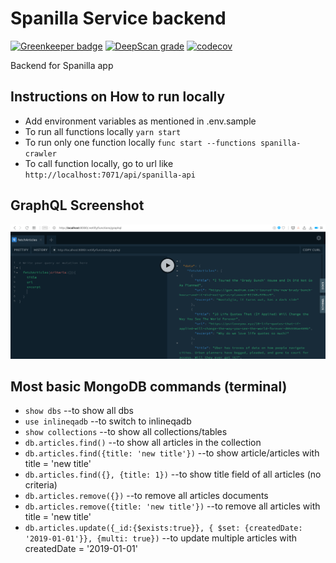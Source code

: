 # Spanilla Service backend

[![Greenkeeper badge](https://badges.greenkeeper.io/siristechnology/spanilla-service.svg)](https://greenkeeper.io/)
[![DeepScan grade](https://deepscan.io/api/teams/5348/projects/7494/branches/77081/badge/grade.svg)](https://deepscan.io/dashboard#view=project&tid=5348&pid=7494&bid=77081)
[![codecov](https://codecov.io/gh/siristechnology/spanilla-service/branch/master/graph/badge.svg)](https://codecov.io/gh/siristechnology/spanilla-service)

Backend for Spanilla app

## Instructions on How to run locally

-   Add environment variables as mentioned in .env.sample
-   To run all functions locally `yarn start`
-   To run only one function locally `func start --functions spanilla-crawler`
-   To call function locally, go to url like `http://localhost:7071/api/spanilla-api`

## GraphQL Screenshot

![GraphQL Screenshot](./docs/graphql-screenshot.png)

## Most basic MongoDB commands (terminal)

-   `show dbs` --to show all dbs
-   `use inlineqadb` --to switch to inlineqadb
-   `show collections` --to show all collections/tables
-   `db.articles.find()` --to show all articles in the collection
-   `db.articles.find({title: 'new title'})` --to show article/articles with title = 'new title'
-   `db.articles.find({}, {title: 1})` --to show title field of all articles (no criteria)
-   `db.articles.remove({})` --to remove all articles documents
-   `db.articles.remove({title: 'new title'})` --to remove all articles with title = 'new title'
-   `db.articles.update({_id:{$exists:true}}, { $set: {createdDate: '2019-01-01'}}, {multi: true})` --to update multiple articles with createdDate = '2019-01-01'
